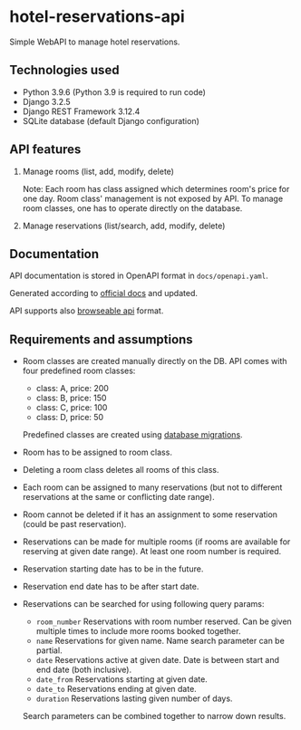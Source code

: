 # hotel-reservations-api
Simple WebAPI to manage hotel reservations.

## Technologies used
- Python 3.9.6 (Python 3.9 is required to run code)
- Django 3.2.5
- Django REST Framework 3.12.4
- SQLite database (default Django configuration)

## API features
1.  Manage rooms (list, add, modify, delete)
    
    Note: Each room has class assigned which determines room's price for one day. Room class' management is not exposed by API. To manage room classes, one has to operate directly on the database.

2.  Manage reservations (list/search, add, modify, delete)

## Documentation

API documentation is stored in OpenAPI format in `docs/openapi.yaml`.

Generated according to [official docs](https://www.django-rest-framework.org/api-guide/schemas/#generating-an-openapi-schema) and updated.

API supports also [browseable api](https://www.django-rest-framework.org/topics/browsable-api/) format.

## Requirements and assumptions
*   Room classes are created manually directly on the DB. API comes with four predefined room classes:
    * class: A, price: 200
    * class: B, price: 150
    * class: C, price: 100
    * class: D, price: 50
    
    Predefined classes are created using [database migrations](https://docs.djangoproject.com/en/3.2/topics/migrations/#data-migrations).
*   Room has to be assigned to room class.
*   Deleting a room class deletes all rooms of this class.
*   Each room can be assigned to many reservations (but not to different reservations at the same or conflicting date range).
*   Room cannot be deleted if it has an assignment to some reservation (could be past reservation).
*   Reservations can be made for multiple rooms (if rooms are available for reserving at given date range). At least one room number is required.
*   Reservation starting date has to be in the future.
*   Reservation end date has to be after start date.
*   Reservations can be searched for using following query params:
    *  `room_number`
        Reservations with room number reserved. Can be given multiple times to include more rooms booked together.
    *  `name`
        Reservations for given name. Name search parameter can be partial.
    *  `date`
        Reservations active at given date. Date is between start and end date (both inclusive).
    *  `date_from`
        Reservations starting at given date.
    *  `date_to`
        Reservations ending at given date.
    *  `duration`
        Reservations lasting given number of days.

    Search parameters can be combined together to narrow down results.
